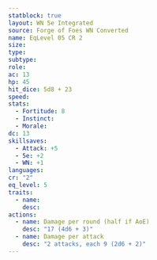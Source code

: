 ```yaml
---
statblock: true
layout: WN 5e Integrated
source: Forge of Foes WN Converted
name: EqLevel 05 CR 2
size: 
type: 
subtype: 
role: 
ac: 13
hp: 45
hit_dice: 5d8 + 23
speed: 
stats:
  - Fortitude: 8
  - Instinct: 
  - Morale: 
dc: 13
skillsaves:
  - Attack: +5
  - 5e: +2
  - WN: +1
languages: 
cr: "2"
eq_level: 5
traits:
  - name: 
    desc: 
actions:
  - name: Damage per round (half if AoE)
    desc: "17 (4d6 + 3)"
  - name: Damage per attack
    desc: "2 attacks, each 9 (2d6 + 2)"
---
```

